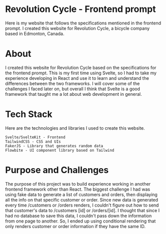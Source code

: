 # Revolution Cycle - Frontend prompt
Here is my website that follows the specifications mentioned in the frontend prompt. I created this website for 
Revolution Cycle, a bicycle company based in Edmonton, Canada. 

# About
I created this website for Revolution Cycle based on the specifications for the frontend prompt. This is my first time 
using Svelte, so I had to take my experience developing in React and use it to learn and understand the differences 
between the two frameworks. I will cover some of the challenges I faced later on, but overall I think that Svelte is a good 
framework that taught me a lot about web development in general.

# Tech Stack
Here are the technologies and libraries I used to create this website.

```
Svelte/SvelteKit - Frontend 
TailwindCSS - CSS and UIs
FakerJS - Library that generates random data
Flowbite - UI component library based on Tailwind

```
# Purpose and Challenges
The purpose of this project was to 
build experience working in another frontend framework 
other than React. The biggest challenge I had was 
using fake data to generate a list of customers and 
orders, then displaying all the info on that specific 
customer or order. Since new data is generated every 
time /customers or /orders renders, I couldn't figure 
out how to send that customer's data to 
/customers [id] or /orders/[id]. I thought that since
I had no database to save this data, I couldn't pass 
down the information from one page to another. So, I
ended up using conditional rendering that only
renders customer or order information if they have 
the same ID.  


